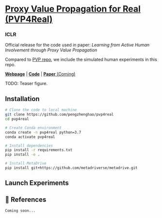 # [Proxy Value Propagation for Real (PVP4Real)](https://metadriverse.github.io/pvp4real/)

<h3><b>ICLR</b></h3>

Official release for the code used in paper: *Learning from Active Human Involvement through Proxy Value Propagation*

Compared to [PVP repo](https://metadriverse.github.io/pvp/), we include the simulated human experiments in this repo.

[**Webpage**](https://metadriverse.github.io/pvp4real/) | 
[**Code**](https://github.com/metadriverse/pvp4real) |
[**Paper** (Coming)](#)

TODO: Teaser figure.

## Installation

```bash
# Clone the code to local machine
git clone https://github.com/pengzhenghao/pvp4real
cd pvp4real

# Create Conda environment
conda create -n pvp4real python=3.7
conda activate pvp4real

# Install dependencies
pip install -r requirements.txt
pip install -e .

# Install MetaDrive
pip install git+https://github.com/metadriverse/metadrive.git
```


## Launch Experiments




## 📎 References

```latex
Coming soon...
```

